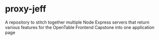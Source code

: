 # proxy-jeff
A repository to stitch together multiple Node Express servers that return various features for the OpenTable Frontend Capstone into one application page
